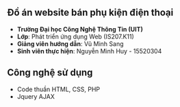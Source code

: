 ## Đồ án website bán phụ kiện điện thoại
- **Trường Đại học Công Nghệ Thông Tin (UIT)**
- **Lớp**: Phát triển ứng dụng Web (IS207.K11)
- **Giảng viên hướng dẫn**: Vũ Minh Sang
- **Sinh viên thực hiện**: Nguyễn Minh Huy - 15520304
## Công nghệ sử dụng
- Code thuần HTML, CSS, PHP
- Jquery AJAX
